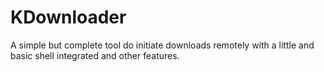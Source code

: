 # KDownloader

A simple but complete tool do initiate downloads remotely with a little and basic shell integrated and other features.
